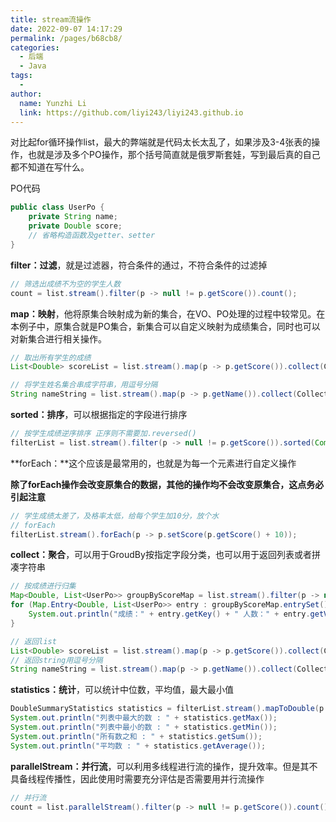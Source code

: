 ```yaml
---
title: stream流操作
date: 2022-09-07 14:17:29
permalink: /pages/b68cb8/
categories:
  - 后端
  - Java
tags:
  - 
author: 
  name: Yunzhi Li
  link: https://github.com/liyi243/liyi243.github.io
---
```

对比起for循环操作list，最大的弊端就是代码太长太乱了，如果涉及3-4张表的操作，也就是涉及多个PO操作，那个括号简直就是俄罗斯套娃，写到最后真的自己都不知道在写什么。


<!-- more -->
PO代码

```java
public class UserPo {
    private String name;
    private Double score;
    // 省略构造函数及getter、setter
}
```

**filter：过滤**，就是过滤器，符合条件的通过，不符合条件的过滤掉

```java
// 筛选出成绩不为空的学生人数
count = list.stream().filter(p -> null != p.getScore()).count();
```

**map：映射**，他将原集合映射成为新的集合，在VO、PO处理的过程中较常见。在本例子中，原集合就是PO集合，新集合可以自定义映射为成绩集合，同时也可以对新集合进行相关操作。

```java
// 取出所有学生的成绩
List<Double> scoreList = list.stream().map(p -> p.getScore()).collect(Collectors.toList());

// 将学生姓名集合串成字符串，用逗号分隔
String nameString = list.stream().map(p -> p.getName()).collect(Collectors.joining(","));
```

**sorted：排序**，可以根据指定的字段进行排序

```java
// 按学生成绩逆序排序 正序则不需要加.reversed()
filterList = list.stream().filter(p -> null != p.getScore()).sorted(Comparator.comparing(UserPo::getScore).reversed()).collect(Collectors.toList());
```

**forEach：**这个应该是最常用的，也就是为每一个元素进行自定义操作

**除了forEach操作会改变原集合的数据，其他的操作均不会改变原集合，这点务必引起注意**

```java
// 学生成绩太差了，及格率太低，给每个学生加10分，放个水
// forEach
filterList.stream().forEach(p -> p.setScore(p.getScore() + 10));
```

**collect：聚合**，可以用于GroudBy按指定字段分类，也可以用于返回列表或者拼凑字符串

```java
// 按成绩进行归集
Map<Double, List<UserPo>> groupByScoreMap = list.stream().filter(p -> null != p.getScore()).collect(Collectors.groupingBy(UserPo::getScore));
for (Map.Entry<Double, List<UserPo>> entry : groupByScoreMap.entrySet()) {
    System.out.println("成绩：" + entry.getKey() + " 人数：" + entry.getValue().size());
}

// 返回list
List<Double> scoreList = list.stream().map(p -> p.getScore()).collect(Collectors.toList());
// 返回string用逗号分隔
String nameString = list.stream().map(p -> p.getName()).collect(Collectors.joining(","));
```

**statistics：统计**，可以统计中位数，平均值，最大最小值

```java
DoubleSummaryStatistics statistics = filterList.stream().mapToDouble(p -> p.getScore()).summaryStatistics();
System.out.println("列表中最大的数 : " + statistics.getMax());
System.out.println("列表中最小的数 : " + statistics.getMin());
System.out.println("所有数之和 : " + statistics.getSum());
System.out.println("平均数 : " + statistics.getAverage());
```

**parallelStream：并行流**，可以利用多线程进行流的操作，提升效率。但是其不具备线程传播性，因此使用时需要充分评估是否需要用并行流操作

```java
// 并行流
count = list.parallelStream().filter(p -> null != p.getScore()).count();
```

